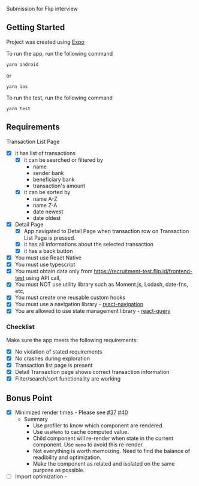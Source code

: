 Submission for Flip interview

## Getting Started

Project was created using [Expo](https://expo.dev/)

To run the app, run the following command

```
yarn android
```

or

```
yarn ios
```

To run the test, run the following command

```
yarn test
```

## Requirements

Transaction List Page

- [x] it has list of transactions
    - [x] it can be searched or filtered by
        - name
        - sender bank
        - beneficiary bank
        - transaction's amount
    - [x] it can be sorted by
        - name A-Z
        - name Z-A
        - date newest
        - date oldest
- [x] Detail Page
    - [x] App navigated to Detail Page when transaction row on Transaction List Page is pressed.
    - [x] it has all informations about the selected transaction
    - [x] it has a back button

- [x] You must use React Native
- [x] You must use typescript
- [x] You must obtain data only from https://recruitment-test.flip.id/frontend-test using API call,
- [x] You must NOT use utility library such as Moment.js, Lodash, date-fns, etc,
- [x] You must create one reusable custom hooks
- [x] You must use a navigation library - [react-navigation](https://reactnavigation.org/)
- [x] You are allowed to use state management library - [react-query](https://tanstack.com/query/v3/)

### Checklist

Make sure the app meets the following requirements:

- [x] No violation of stated requirements
- [x] No crashes during exploration
- [x] Transaction list page is present
- [x] Detail Transaction page shows correct transaction information
- [x] Filter/search/sort functionality are working

## Bonus Point

- [x] Minimized render times - Please see [#37](https://github.com/andraantariksa/flip_trx/pull/37) [#40](https://github.com/andraantariksa/flip_trx/pull/40)
    - Summary
        - Use profiler to know which component are rendered.
        - Use `useMemo` to cache computed value.
        - Child component will re-render when state in the current component. Use `memo` to avoid this re-render.
        - Not everything is worth memoizing. Need to find the balance of readibility and optimization.
        - Make the component as related and isolated on the same purpose as possible.
- [ ] Import optimization -
